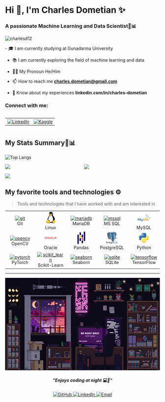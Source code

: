 <h1 align="left">Hi 👋, I'm Charles Dometian ✨</h1>
<h3 align="left">A passionate Machine Learning and Data Scientist🤖📊</h3>

<p align="left"> <img src="https://komarev.com/ghpvc/?username=charlesd12&label=Profile%20views&color=0e75b6&style=flat" alt="charlesd12" /> </p>
- 🎓 I am currently studying at Gunadarma University

- 📚 I am currently exploring the field of machine learning and data

- 🧑🏻 My Pronoun He/Him
  
- 📫 How to reach me **charles.dometian@gmail.com**

- 📄 Know about my experiences **linkedin.com/in/charles-dometian**

<h3 align="left">Connect with me:</h3>

<table align="left">
  <tr>
    <td align="center">
      <a href="https://linkedin.com/in/charles-dometian" target="_blank">
        <img src="https://raw.githubusercontent.com/rahuldkjain/github-profile-readme-generator/master/src/images/icons/Social/linked-in-alt.svg" alt="LinkedIn" height="30" width="40" />
      </a>
    </td>
    <td align="center">
      <a href="https://kaggle.com/charles-dometian" target="_blank">
        <img src="https://raw.githubusercontent.com/rahuldkjain/github-profile-readme-generator/master/src/images/icons/Social/kaggle.svg" alt="Kaggle" height="30" width="40" />
      </a>
    </td>
  </tr>
</table>

<br><br><br>
## My Stats Summary📃📊
<!-- Top Languages Card -->
![Top Langs](https://github-readme-stats.vercel.app/api/top-langs/?username=charlesd12&layout=compact&theme=tokyonight&bg_color=0d1117&title_color=fb8c00&text_color=ffffff&langs_count=10&border_color=0d1117)

<!-- Stats and Streaks Cards -->
<p style="display:flex; justify-content: space-between;">

 <img src="https://github-readme-stats.vercel.app/api?username=charlesd12&show_icons=true&theme=tokyonight&bg_color=0d1117&title_color=fb8c00&text_color=ffffff&border_color=0d1117" width="49%">

 <img src="https://github-readme-streak-stats.herokuapp.com/?user=charlesd12&theme=tokyonight&background=0d1117" width="49%">

 </p>

<!-- Activity Graph -->
![](https://activity-graph.herokuapp.com/graph?username=charlesd12&theme=gotham)

## My favorite tools and technologies ⚙️ 

> Tools and technologies that I have worked with and am interested in

<table align="center">
  <tr>
    <td align="center" width="96">
      <a href="https://git-scm.com/" target="_blank" rel="noreferrer">
        <img src="https://www.vectorlogo.zone/logos/git-scm/git-scm-icon.svg" alt="git" width="40" height="40"/>
      </a>
      <br>Git
    </td>
    <td align="center" width="96">
      <a href="https://www.linux.org/" target="_blank" rel="noreferrer">
        <img src="https://raw.githubusercontent.com/devicons/devicon/master/icons/linux/linux-original.svg" alt="linux" width="40" height="40"/>
      </a>
      <br>Linux
    </td>
    <td align="center" width="96">
      <a href="https://mariadb.org/" target="_blank" rel="noreferrer">
        <img src="https://www.vectorlogo.zone/logos/mariadb/mariadb-icon.svg" alt="mariadb" width="40" height="40"/>
      </a>
      <br>MariaDB
    </td>
    <td align="center" width="96">
      <a href="https://www.microsoft.com/en-us/sql-server" target="_blank" rel="noreferrer">
        <img src="https://www.svgrepo.com/show/303229/microsoft-sql-server-logo.svg" alt="mssql" width="40" height="40"/>
      </a>
      <br>MS SQL
    </td>
    <td align="center" width="96">
      <a href="https://www.mysql.com/" target="_blank" rel="noreferrer">
        <img src="https://raw.githubusercontent.com/devicons/devicon/master/icons/mysql/mysql-original-wordmark.svg" alt="mysql" width="40" height="40"/>
      </a>
      <br>MySQL
    </td>
  </tr>
  <tr>
    <td align="center" width="96">
      <a href="https://opencv.org/" target="_blank" rel="noreferrer">
        <img src="https://www.vectorlogo.zone/logos/opencv/opencv-icon.svg" alt="opencv" width="40" height="40"/>
      </a>
      <br>OpenCV
    </td>
    <td align="center" width="96">
      <a href="https://www.oracle.com/" target="_blank" rel="noreferrer">
        <img src="https://raw.githubusercontent.com/devicons/devicon/master/icons/oracle/oracle-original.svg" alt="oracle" width="40" height="40"/>
      </a>
      <br>Oracle
    </td>
    <td align="center" width="96">
      <a href="https://pandas.pydata.org/" target="_blank" rel="noreferrer">
        <img src="https://raw.githubusercontent.com/devicons/devicon/2ae2a900d2f041da66e950e4d48052658d850630/icons/pandas/pandas-original.svg" alt="pandas" width="40" height="40"/>
      </a>
      <br>Pandas
    </td>
    <td align="center" width="96">
      <a href="https://www.postgresql.org" target="_blank" rel="noreferrer">
        <img src="https://raw.githubusercontent.com/devicons/devicon/master/icons/postgresql/postgresql-original-wordmark.svg" alt="postgresql" width="40" height="40"/>
      </a>
      <br>PostgreSQL
    </td>
    <td align="center" width="96">
      <a href="https://www.python.org" target="_blank" rel="noreferrer">
        <img src="https://raw.githubusercontent.com/devicons/devicon/master/icons/python/python-original.svg" alt="python" width="40" height="40"/>
      </a>
      <br>Python
    </td>
  </tr>
  <tr>
    <td align="center" width="96">
      <a href="https://pytorch.org/" target="_blank" rel="noreferrer">
        <img src="https://www.vectorlogo.zone/logos/pytorch/pytorch-icon.svg" alt="pytorch" width="40" height="40"/>
      </a>
      <br>PyTorch
    </td>
    <td align="center" width="96">
      <a href="https://scikit-learn.org/" target="_blank" rel="noreferrer">
        <img src="https://upload.wikimedia.org/wikipedia/commons/0/05/Scikit_learn_logo_small.svg" alt="scikit_learn" width="40" height="40"/>
      </a>
      <br>Scikit-Learn
    </td>
    <td align="center" width="96">
      <a href="https://seaborn.pydata.org/" target="_blank" rel="noreferrer">
        <img src="https://seaborn.pydata.org/_images/logo-mark-lightbg.svg" alt="seaborn" width="40" height="40"/>
      </a>
      <br>Seaborn
    </td>
    <td align="center" width="96">
      <a href="https://www.sqlite.org/" target="_blank" rel="noreferrer">
        <img src="https://www.vectorlogo.zone/logos/sqlite/sqlite-icon.svg" alt="sqlite" width="40" height="40"/>
      </a>
      <br>SQLite
    </td>
    <td align="center" width="96">
      <a href="https://www.tensorflow.org" target="_blank" rel="noreferrer">
        <img src="https://www.vectorlogo.zone/logos/tensorflow/tensorflow-icon.svg" alt="tensorflow" width="40" height="40"/>
      </a>
      <br>TensorFlow
    </td>
  </tr>
</table>

<div align="center">

---


  <img src="background.gif" width="600" height="300" />

  <h5><i>"Enjoys coding at night</i> 💻🌃"</h5>

</div>

<p align="center">
  <!-- GitHub Badge -->
  <a href="https://github.com/CharlesD12" target="_blank">
    <img src="https://img.shields.io/twitter/url?color=24292e&label=CharlesD12&logo=github&style=flat-square&url=https://github.com/CharlesD12" alt="GitHub" />
  </a>
  <!-- LinkedIn Badge -->
  <a href="https://www.linkedin.com/in/charles-dometian/" target="_blank">
    <img src="https://img.shields.io/twitter/url?color=0072b1&label=charles-dometian&logo=linkedin&style=flat-square&url=https://www.linkedin.com/in/charles-dometian/" alt="LinkedIn" />
  </a>
  <!-- Email Badge -->
  <a href="mailto:charles.dometian@gmail.com" target="_blank">
    <img src="https://img.shields.io/twitter/url?color=ea4335&label=charles.dometian@gmail.com&logo=gmail&style=flat-square&url=https%3A%2F%2Fmail.google.com%2Fmail%2Fu%2F0%2F?to=charles.dometian@gmail.com" alt="Email" />
  </a>
</p>

